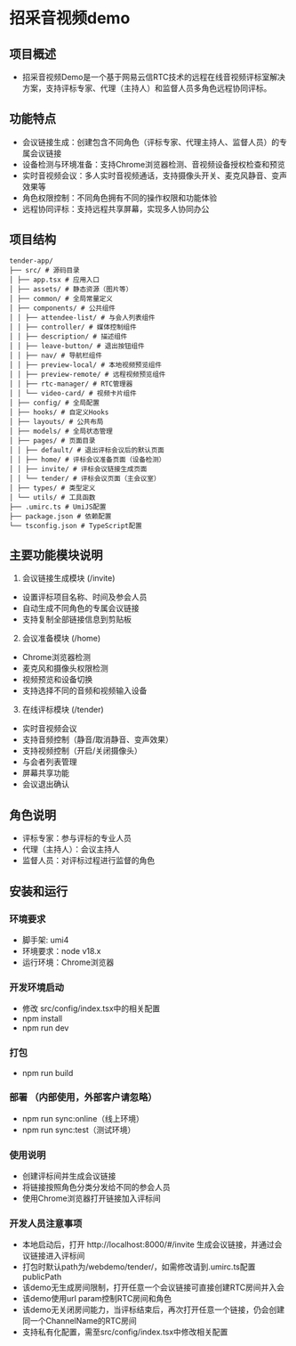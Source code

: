 # 招采音视频demo

## 项目概述

- 招采音视频Demo是一个基于网易云信RTC技术的远程在线音视频评标室解决方案，支持评标专家、代理（主持人）和监督人员多角色远程协同评标。

## 功能特点

- 会议链接生成：创建包含不同角色（评标专家、代理主持人、监督人员）的专属会议链接
- 设备检测与环境准备：支持Chrome浏览器检测、音视频设备授权检查和预览
- 实时音视频会议：多人实时音视频通话，支持摄像头开关、麦克风静音、变声效果等
- 角色权限控制：不同角色拥有不同的操作权限和功能体验
- 远程协同评标：支持远程共享屏幕，实现多人协同办公

## 项目结构

```
tender-app/
├── src/ # 源码目录
│ ├── app.tsx # 应用入口
│ ├── assets/ # 静态资源（图片等）
│ ├── common/ # 全局常量定义
│ ├── components/ # 公共组件
│ │ ├── attendee-list/ # 与会人列表组件
│ │ ├── controller/ # 媒体控制组件
│ │ ├── description/ # 描述组件
│ │ ├── leave-button/ # 退出按钮组件
│ │ ├── nav/ # 导航栏组件
│ │ ├── preview-local/ # 本地视频预览组件
│ │ ├── preview-remote/ # 远程视频预览组件
│ │ ├── rtc-manager/ # RTC管理器
│ │ └── video-card/ # 视频卡片组件
│ ├── config/ # 全局配置
│ ├── hooks/ # 自定义Hooks
│ ├── layouts/ # 公共布局
│ ├── models/ # 全局状态管理
│ ├── pages/ # 页面目录
│ │ ├── default/ # 退出评标会议后的默认页面
│ │ ├── home/ # 评标会议准备页面（设备检测）
│ │ ├── invite/ # 评标会议链接生成页面
│ │ └── tender/ # 评标会议页面（主会议室）
│ ├── types/ # 类型定义
│ └── utils/ # 工具函数
├── .umirc.ts # UmiJS配置
├── package.json # 依赖配置
└── tsconfig.json # TypeScript配置
```

## 主要功能模块说明

1. 会议链接生成模块 (/invite)

- 设置评标项目名称、时间及参会人员
- 自动生成不同角色的专属会议链接
- 支持复制全部链接信息到剪贴板

2. 会议准备模块 (/home)

- Chrome浏览器检测
- 麦克风和摄像头权限检测
- 视频预览和设备切换
- 支持选择不同的音频和视频输入设备

3. 在线评标模块 (/tender)

- 实时音视频会议
- 支持音频控制（静音/取消静音、变声效果）
- 支持视频控制（开启/关闭摄像头）
- 与会者列表管理
- 屏幕共享功能
- 会议退出确认

## 角色说明

- 评标专家：参与评标的专业人员
- 代理（主持人）：会议主持人
- 监督人员：对评标过程进行监督的角色

## 安装和运行

### 环境要求

- 脚手架: umi4
- 环境要求：node v18.x
- 运行环境：Chrome浏览器

### 开发环境启动

- 修改 src/config/index.tsx中的相关配置
- npm install
- npm run dev

### 打包

- npm run build

### 部署 （内部使用，外部客户请忽略）

- npm run sync:online（线上环境）
- npm run sync:test（测试环境）

### 使用说明

- 创建评标间并生成会议链接
- 将链接按照角色分类分发给不同的参会人员
- 使用Chrome浏览器打开链接加入评标间

### 开发人员注意事项

- 本地启动后，打开 http://localhost:8000/#/invite 生成会议链接，并通过会议链接进入评标间
- 打包时默认path为/webdemo/tender/，如需修改请到.umirc.ts配置publicPath
- 该demo无生成房间限制，打开任意一个会议链接可直接创建RTC房间并入会
- 该demo使用url param控制RTC房间和角色
- 该demo无关闭房间能力，当评标结束后，再次打开任意一个链接，仍会创建同一个ChannelName的RTC房间
- 支持私有化配置，需至src/config/index.tsx中修改相关配置
